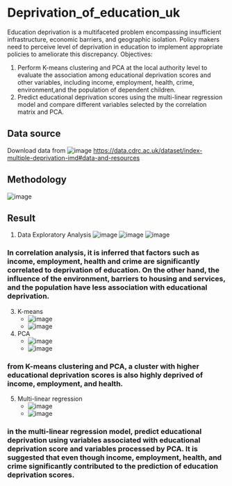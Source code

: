 # Deprivation_of_education_uk
Education deprivation is a multifaceted problem encompassing insufficient infrastructure, economic barriers, and geographic isolation. Policy makers need to perceive level of deprivation in education to implement appropriate policies to ameliorate this discrepancy.
Objectives: 
1. Perform K-means clustering and PCA at the local authority level to evaluate the association among educational deprivation scores and other variables, including income, employment, health, crime, environment,and the population of dependent children.
2. Predict educational deprivation scores using the multi-linear regression model and compare different variables selected by the correlation matrix and PCA.
## Data source
Download data from
![image](https://github.com/AdrianChen0125/deprivation_of_education_uk/assets/105028082/0e845b2c-906e-4038-8886-5fc261158566)
https://data.cdrc.ac.uk/dataset/index-multiple-deprivation-imd#data-and-resources
## Methodology
![image](https://github.com/AdrianChen0125/deprivation_of_education_uk/assets/105028082/e7810d61-d25a-47b2-a019-a10ad9107c85)
## Result 
1. Data Exploratory Analysis
   ![image](https://github.com/AdrianChen0125/deprivation_of_education_uk/assets/105028082/b3daf25a-2d5f-4ab5-b992-61664c5ebf13)
   ![image](https://github.com/AdrianChen0125/deprivation_of_education_uk/assets/105028082/1256fbd1-c141-4413-8b39-3a2f8564e9ab)
   ![image](https://github.com/AdrianChen0125/deprivation_of_education_uk/assets/105028082/43819eea-6979-4127-81bf-102bf92295df)
   
### In correlation analysis, it is inferred that factors such as income, employment, health and crime are significantly correlated to deprivation of education. On the other hand, the influence of the environment, barriers to housing and services, and the population have less association with educational deprivation.

3. K-means
   * ![image](https://github.com/AdrianChen0125/deprivation_of_education_uk/assets/105028082/e585e682-dfce-4def-965d-16615d6b4953)
   * ![image](https://github.com/AdrianChen0125/deprivation_of_education_uk/assets/105028082/0032e61b-b968-40e2-b468-1e457fbc5d65)
4. PCA
   * ![image](https://github.com/AdrianChen0125/deprivation_of_education_uk/assets/105028082/b84cfcaa-262a-4611-afe1-2c482decb393)
   * ![image](https://github.com/AdrianChen0125/deprivation_of_education_uk/assets/105028082/a6a6f313-4913-44f1-8208-a9b93df3317e)
     
### from K-means clustering and PCA, a cluster with higher educational deprivation scores is also highly deprived of income, employment, and health.

5. Multi-linear regression
   * ![image](https://github.com/AdrianChen0125/deprivation_of_education_uk/assets/105028082/bb792b64-cbd5-4678-9ca5-e9598f74dfc7)
   * ![image](https://github.com/AdrianChen0125/deprivation_of_education_uk/assets/105028082/465e88e7-a62a-4b40-bb98-71d4c2b07acb)
### in the multi-linear regression model, predict educational deprivation using variables associated with educational deprivation score and variables processed by PCA. It is suggested that even though income, employment, health, and crime significantly contributed to the prediction of education deprivation scores.




 



   
